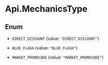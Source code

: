 # Api.MechanicsType

## Enum


* `DIRECT_DISCOUNT` (value: `"DIRECT_DISCOUNT"`)

* `BLUE_FLASH` (value: `"BLUE_FLASH"`)

* `MARKET_PROMOCODE` (value: `"MARKET_PROMOCODE"`)


